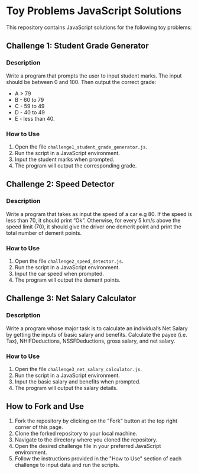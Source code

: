# Toy Problems JavaScript Solutions

This repository contains JavaScript solutions for the following toy problems:

## Challenge 1: Student Grade Generator

### Description
Write a program that prompts the user to input student marks. The input should be between 0 and 100. Then output the correct grade:

- A > 79
- B - 60 to 79
- C - 59 to 49
- D - 40 to 49
- E - less than 40.

### How to Use
1. Open the file `challenge1_student_grade_generator.js`.
2. Run the script in a JavaScript environment.
3. Input the student marks when prompted.
4. The program will output the corresponding grade.

## Challenge 2: Speed Detector

### Description
Write a program that takes as input the speed of a car e.g 80. If the speed is less than 70, it should print “Ok”. Otherwise, for every 5 km/s above the speed limit (70), it should give the driver one demerit point and print the total number of demerit points.

### How to Use
1. Open the file `challenge2_speed_detector.js`.
2. Run the script in a JavaScript environment.
3. Input the car speed when prompted.
4. The program will output the demerit points.

## Challenge 3: Net Salary Calculator

### Description
Write a program whose major task is to calculate an individual’s Net Salary by getting the inputs of basic salary and benefits. Calculate the payee (i.e. Tax), NHIFDeductions, NSSFDeductions, gross salary, and net salary.

### How to Use
1. Open the file `challenge3_net_salary_calculator.js`.
2. Run the script in a JavaScript environment.
3. Input the basic salary and benefits when prompted.
4. The program will output the salary details.

## How to Fork and Use

1. Fork the repository by clicking on the "Fork" button at the top right corner of this page.
2. Clone the forked repository to your local machine.
3. Navigate to the directory where you cloned the repository.
4. Open the desired challenge file in your preferred JavaScript environment.
5. Follow the instructions provided in the "How to Use" section of each challenge to input data and run the scripts.



